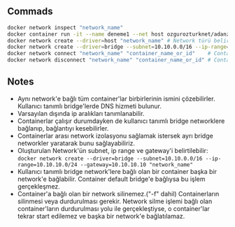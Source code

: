 ## Commads
```bash
docker network inspect "network_name"
docker container run -it --name deneme1 --net host ozgurozturknet/adanzyedocker sh # "--net" ile bağlanılacak network'ü seçtik.
docker network create --driver=host "network_name" # Network türü belirtilmezse network default'da bridge oluşur.
docker network create --driver=bridge --subnet=10.10.0.0/16 --ip-range=10.10.10.0/24 --gateway=10.10.10.10 "network_name"
docker network connect "network_name" "container_name_or_id"    # Container'ı network'e bağlamak için.
docker network disconnect "network_name" "container_name_or_id" # Container'ı network'den disconnect etmek için.
```
## Notes
- Aynı network'e bağlı tüm container'lar birbirlerinin ismini çözebilirler. Kullanıcı tanımlı bridge'lerde DNS hizmeti bulunur.
- Varsayılan dışında ip aralıkları tanımlanabilir.
- Containerlar çalışır durumdayken de kullanıcı tanımlı bridge networklere bağlanıp, bağlantıyı kesebilirler.
- Containerlar arası network izolasyonu sağlamak istersek ayrı bridge networkler yaratarak bunu sağlayabiliriz.
- Oluşturulan Network'ün subnet, ip range ve gateway'i belirtilebilir:
```docker network create --driver=bridge --subnet=10.10.0.0/16 --ip-range=10.10.10.0/24 --gateway=10.10.10.10 "network_name"```
- Kullanıcı tanımlı bridge network'lere bağlı olan bir container başka bir network'e bağlabilir. Container default bridge'e bağlıysa bu işlem gerçekleşmez.
- Container'a bağlı olan bir network silinemez.("-f" dahil) Containerların silinmesi veya durdurulması gerekir. Network silme işlemi bağlı olan container'ların durdurulması yolu ile gerçekleştiyse, o container'lar tekrar start edilemez ve başka bir network'e bağlatılamaz.